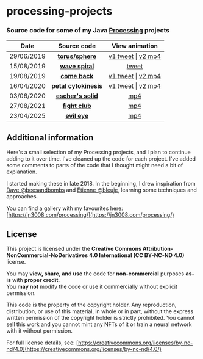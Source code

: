 # processing-projects

### Source code for some of my Java [Processing](https://processing.org/) projects

|    Date    |                                                 Source code                                                 |                                                    View animation                                                     |
| :--------: | :---------------------------------------------------------------------------------------------------------: | :-------------------------------------------------------------------------------------------------------------------: |
| 29/06/2019 |      [**torus/sphere**](https://github.com/jn3008/processing-projects/tree/main/projects/torus_sphere)      | [v1 tweet](https://twitter.com/jn3008/status/1145009502426730498) \| [v2 mp4](https://jn3008.com/processing/p049.mp4) |
| 15/08/2019 |       [**wave spiral**](https://github.com/jn3008/processing-projects/tree/main/projects/wave_spiral)       |                            [tweet](https://twitter.com/jn3008/status/1161982938696888320)                             |
| 19/08/2019 |         [**come back**](https://github.com/jn3008/processing-projects/tree/main/projects/comeback)          | [v1 tweet](https://twitter.com/jn3008/status/1163521883779862528) \| [v2 mp4](https://jn3008.com/processing/p037.mp4) |
| 16/04/2020 | [**petal cytokinesis**](https://github.com/jn3008/processing-projects/tree/main/projects/petal_cytokinesis) | [v1 tweet](https://twitter.com/jn3008/status/1250897511759429632) \| [v2 mp4](https://jn3008.com/processing/p035.mp4) |
| 03/06/2020 |     [**escher's solid**](https://github.com/jn3008/processing-projects/tree/main/projects/escher_solid)     |                                     [mp4](https://jn3008.com/processing/p040.mp4)                                     |
| 27/08/2021 |        [**fight club**](https://github.com/jn3008/processing-projects/tree/main/projects/fightclub)         |                                     [mp4](https://jn3008.com/processing/p073.mp4)                                     |
| 23/04/2025 |          [**evil eye**](https://github.com/jn3008/processing-projects/tree/main/projects/evil_eye)          |                                     [mp4](https://jn3008.com/processing/p089.mp4)                                     |

## Additional information

Here's a small selection of my Processing projects, and I plan to continue adding to it over time. I've cleaned up the code for each project. I've added some comments to parts of the code that I thought might need a bit of explanation.

I started making these in late 2018. In the beginning, I drew inspiration from [Dave @beesandbombs](https://beesandbombs.com/) and [Etienne @bleuje](https://bleuje.com/), learning some techniques and approaches.

You can find a gallery with my favourites here: [https://jn3008.com/processing/](https://jn3008.com/processing/)

## License

This project is licensed under the **Creative Commons Attribution-NonCommercial-NoDerivatives 4.0 International (CC BY-NC-ND 4.0)** license.

You may **view, share, and use** the code for **non-commercial** purposes **as-is** with **proper credit**.  
You **may not** modify the code or use it commercially without explicit permission.

This code is the property of the copyright holder. Any reproduction, distribution, or use of this material, in whole or in part, without the express written permission of the copyright holder is strictly prohibited. You cannot sell this work and you cannot mint any NFTs of it or train a neural network with it without permission.

For full license details, see: [https://creativecommons.org/licenses/by-nc-nd/4.0](https://creativecommons.org/licenses/by-nc-nd/4.0/)
